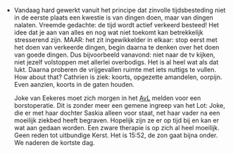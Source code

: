 - Vandaag hard gewerkt vanuit het principe dat zinvolle tijdsbesteding niet in de eerste plaats een kwestie is van dingen doen, maar van dingen nalaten. Vreemde gedachte: de tijd wordt actief verkeerd besteed! Het idee dat je aan van alles en nog wat niet toekomt kan betrekkelijk stresserend zijn. MAAR: het zit ingewikkelder in elkaar: stop eerst met het doen van verkeerde dingen, begin daarna te denken over het doen van goede dingen. Dus bijvoorbeeld vanavond: niet naar de tv kijken, niet jezelf volstoppen met allerlei overbodigs. Het is al heel wat als dat lukt. Daarna proberen de vrijgevallen ruimte met iets nuttigs te vullen. How about that? Cathrien is ziek: koorts, opgezette amandelen, oorpijn. Even aanzien, koorts in de gaten houden.
  
  Joke van Eekeres moet zich morgen in het [AvL](https://josbeishuizen.github.io/#AvL) melden voor een borstoperatie. Dit is zonder meer een gemene ingreep van het Lot: Joke, die er met haar dochter Saskia alleen voor staat, net haar vader na een moeilijk ziekbed heeft begraven. Hopelijk zijn ze er op tijd bij en kan er wat aan gedaan worden. Een zware therapie is op zich al heel moeilijk. Geen reden tot uitbundige Kerst. Het is 15:52, de zon gaat bijna onder. We naderen de kortste dag.